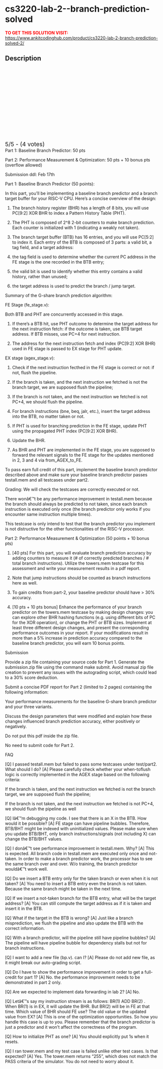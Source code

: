 # cs3220-lab-2--branch-prediction-solved



**<span style='color:red'>TO GET THIS SOLUTION VISIT:</span>** https://www.ankitcodinghub.com/product/cs3220-lab-2-branch-prediction-solved-2/

<h2>Description</h2>



<div class="kk-star-ratings kksr-auto kksr-align-center kksr-valign-top" data-payload="{&quot;align&quot;:&quot;center&quot;,&quot;id&quot;:&quot;128049&quot;,&quot;slug&quot;:&quot;default&quot;,&quot;valign&quot;:&quot;top&quot;,&quot;ignore&quot;:&quot;&quot;,&quot;reference&quot;:&quot;auto&quot;,&quot;class&quot;:&quot;&quot;,&quot;count&quot;:&quot;4&quot;,&quot;legendonly&quot;:&quot;&quot;,&quot;readonly&quot;:&quot;&quot;,&quot;score&quot;:&quot;5&quot;,&quot;starsonly&quot;:&quot;&quot;,&quot;best&quot;:&quot;5&quot;,&quot;gap&quot;:&quot;4&quot;,&quot;greet&quot;:&quot;Rate this product&quot;,&quot;legend&quot;:&quot;5\/5 - (4 votes)&quot;,&quot;size&quot;:&quot;24&quot;,&quot;title&quot;:&quot;CS3220 Lab #2- Branch Prediction Solved&quot;,&quot;width&quot;:&quot;138&quot;,&quot;_legend&quot;:&quot;{score}\/{best} - ({count} {votes})&quot;,&quot;font_factor&quot;:&quot;1.25&quot;}">
            
<div class="kksr-stars">
    
<div class="kksr-stars-inactive">
            <div class="kksr-star" data-star="1" style="padding-right: 4px">
            

<div class="kksr-icon" style="width: 24px; height: 24px;"></div>
        </div>
            <div class="kksr-star" data-star="2" style="padding-right: 4px">
            

<div class="kksr-icon" style="width: 24px; height: 24px;"></div>
        </div>
            <div class="kksr-star" data-star="3" style="padding-right: 4px">
            

<div class="kksr-icon" style="width: 24px; height: 24px;"></div>
        </div>
            <div class="kksr-star" data-star="4" style="padding-right: 4px">
            

<div class="kksr-icon" style="width: 24px; height: 24px;"></div>
        </div>
            <div class="kksr-star" data-star="5" style="padding-right: 4px">
            

<div class="kksr-icon" style="width: 24px; height: 24px;"></div>
        </div>
    </div>
    
<div class="kksr-stars-active" style="width: 138px;">
            <div class="kksr-star" style="padding-right: 4px">
            

<div class="kksr-icon" style="width: 24px; height: 24px;"></div>
        </div>
            <div class="kksr-star" style="padding-right: 4px">
            

<div class="kksr-icon" style="width: 24px; height: 24px;"></div>
        </div>
            <div class="kksr-star" style="padding-right: 4px">
            

<div class="kksr-icon" style="width: 24px; height: 24px;"></div>
        </div>
            <div class="kksr-star" style="padding-right: 4px">
            

<div class="kksr-icon" style="width: 24px; height: 24px;"></div>
        </div>
            <div class="kksr-star" style="padding-right: 4px">
            

<div class="kksr-icon" style="width: 24px; height: 24px;"></div>
        </div>
    </div>
</div>
                

<div class="kksr-legend" style="font-size: 19.2px;">
            5/5 - (4 votes)    </div>
    </div>
Part 1: Baseline Branch Predictor: 50 pts

Part 2: Performance Measurement &amp; Optimization: 50 pts + 10 bonus pts (overflow allowed)

Submission ddl: Feb 17th

Part 1: Baseline Branch Predictor (50 points):

In this part, you’ll be implementing a baseline branch predictor and a branch target buffer for your RISC-V CPU. Here’s a concise overview of the design:

1. The branch history register (BHR) has a length of 8 bits, you will use PC[9:2] XOR BHR to index a Pattern History Table (PHT).

3. The PHT is composed of 2^8 2-bit counters to make branch prediction. Each counter is initialized with 1 (indicating a weakly not taken).

4. The branch target buffer (BTB) has 16 entries, and you will use PC[5:2] to index it. Each entry of the BTB is composed of 3 parts: a valid bit, a tag field, and a target address:

5. the tag field is used to determine whether the current PC address in the FE stage is the one recorded in the BTB entry;

6. the valid bit is used to identify whether this entry contains a valid history, rather than unused;

7. the target address is used to predict the branch / jump target.

Summary of the G-share branch prediction algorithm:

FE Stage (fe_stage.v):

Both BTB and PHT are concurrently accessed in this stage.

1. If there’s a BTB hit, use PHT outcome to determine the target address for the next instruction fetch: if the outcome is taken, use BTB target address. If BTB misses, use PC+4 for next instruction.

2. The address for the next instruction fetch and index (PC[9:2] XOR BHR) used in FE stage is passed to EX stage for PHT update.

EX stage (agex_stage.v):

1. Check if the next instruction fecthed in the FE stage is correct or not: if not, flush the pipeline.

2. If the branch is taken, and the next instruction we fetched is not the branch target, we are supposed flush the pipeline;

3. If the branch is not taken, and the next instruction we fetched is not PC+4, we should flush the pipeline.

4. For branch instructions (bne, beq, jalr, etc.), insert the target address into the BTB, no matter taken or not.

5. If PHT is used for branching prediction in the FE stage, update PHT using the propagated PHT index (PC[9:2] XOR BHR).

6. Update the BHR.

7. As BHR and PHT are implemented in the FE stage, you are supposed to forward the relevant signals to the FE stage for the updates mentioned in 2, 3 and 4 via from_AGEX_to_FE.

To pass earn full credit of this part, implement the baseline branch predictor described above and make sure your baseline branch predictor passes testall.mem and all testcases under part2.

Grading: We will check the testcases are correctly executed or not.

There wonâ€™t be any performance improvement in testall.mem because the branch should always be predicted to not taken, since each branch instruction is executed only once (the branch predictor only works if you encounter same instruction multiple times).

This testcase is only intend to test that the branch predictor you implement is not distructive for the other functionalities of the RISC-V processor.

Part 2: Performance Measurement &amp; Optimization (50 points + 10 bonus pts)

1. [40 pts] For this part, you will evaluate branch prediction accuracy by adding counters to measure it (# of correctly predicted branches / # total branch instructions). Utilize the towers.mem testcase for this assessment and write your measurement results in a pdf report.

2. Note that jump instructions should be counted as branch instructions here as well.

4. To gain credits from part-2, your baseline predictor should have &gt; 30% accuracy.

5. [10 pts + 10 pts bonus] Enhance the performance of your branch predictor on the towers.mem testcase by making design changes: you can explore other BHR hashing functions (e.g. using different bits of PC for the XOR operation), or change the PHT or BTB sizes. Implement at least three different design changes, and present the corresponding performance outcomes in your report. If your modifications result in more than a 5% increase in prediction accuracy compared to the baseline branch predictor, you will earn 10 bonus points.

Submission

Provide a zip file containing your source code for Part 1. Generate the submission.zip file using the command make submit. Avoid manual zip file creation to prevent any issues with the autograding script, which could lead to a 30% score deduction.

Submit a concise PDF report for Part 2 (limited to 2 pages) containing the following information:

Your performance measurements for the baseline G-share branch predictor and your three variants.

Discuss the design parameters that were modified and explain how these changes influenced branch prediction accuracy, either positively or negatively.

Do not put this pdf inside the zip file.

No need to submit code for Part 2.

FAQ

[Q] I passed testall.mem but failed to pass some testcases under test/part2. What should I do? [A] Please carefully check whether your when-toflush logic is correctly implemented in the AGEX stage based on the following criteria:

If the branch is taken, and the next instruction we fetched is not the branch target, we are supposed flush the pipeline;

If the branch is not taken, and the next instruction we fetched is not PC+4, we should flush the pipeline as well

[Q] Iâ€™m debugging my code. I see that there is an X in the BTB. How would it be possible? [A] FE stage can have pipeline bubbles. Therefore, BTB/BHT might be indexed with uninitialized values. Please make sure when you update BTB/BHT, only branch instructions/signals (not including X) can change the BTB/BHT values.

[Q] I donâ€™t see performance improvement in testall.mem. Why? [A] This is expected. All branch code in testall.mem are executed only once and not-taken. In order to make a branch predictor work, the processor has to see the same branch over and over. W/o training, the branch predictor wouldâ€™t work well.

[Q] Do we insert a BTB entry only for the taken branch or even when it is not taken? [A] You need to insert a BTB entry even the branch is not taken. Because the same branch might be taken in the next time.

[Q] If we insert a not-taken branch for the BTB entry, what will be the target address? [A] You can still compute the target address as if it is taken and insert it in the BTB.

[Q] What if the target in the BTB is wrong? [A] Just like a branch misprediction, we flush the pipeline and also update the BTB with the correct information.

[Q] With a branch predictor, will the pipeline still have pipeline bubbles? [A] The pipeline will have pipeline bubble for dependency stalls but not for branch instructions.

[Q] I want to add a new file (bp.v). can I? [A] Please do not add new file, as it might break our auto-grading script.

[Q] Do I have to show the performance improvement in order to get a full-credit for part 1? [A] No. the performance improvement needs to be demonstrated in part 2 only.

[Q] Are we expected to implement data forwarding in lab 2? [A] No.

[Q] Letâ€™s say my instruction stream is as follows: BR(1) ADD BR(2) . When BR(1) is in EX, it will update the BHR. But BR(2) will be in FE at that time. Which value of BHR should FE use? The old value or the updated value from EX? [A] This is one of the optimization opportunities. So how you handle this case is up to you. Please remember that the branch predictor is just a predictor and it won’t affect the correctness of the program.

[Q] How to initialize PHT as one? [A] You should explicitly put 1s when it resets.

[Q] I ran tower.mem and my test case is failed unlike other test cases. Is that expected? [A] Yes. The tower.mem returns “255”, which does not match the PASS criteria of the simulator. You do not need to worry about it.
